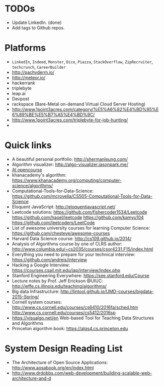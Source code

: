 # TODOs

- Update LinkedIn. (done)
- Add tags to Github repos.

# Platforms

- `LinkedIn`, `Indeed`, `Monster`, `Dice`, `Piazza`, `StackOverflow`,
  `ZipRecruiter`, `techcrunch`, `CareerBuilder`
- http://pachyderm.io/
- http://meteor.io/
- hackerrank
- triplebyte
- leap.ai
- Devpost
- rackspace (Bare-Metal on-demand Virtual Cloud Server Hosting)
- http://www.1point3acres.com/category/%E5%A6%82%E4%BD%95%E6%89%BE%E5%B7%A5%E4%BD%9C/
- http://www.1point3acres.com/triplebyte-for-job-hunting/
- 

# Quick links

- A beautiful personal portfolio: http://shermanleung.com/
- Algorithm visualizer: http://algo-visualizer.jasonpark.me/
- [AI opencourse](https://courses.edx.org/courses/course-v1:ColumbiaX+CSMM.101x+2T2017/courseware/84352e81502f4a09b77a0c156ac2b8fa/b8423d030cf74effadd0cff9fb6e6be1/#) 
- khanacademy's algorithm:
  https://www.khanacademy.org/computing/computer-science/algorithms/
- Computational-Tools-for-Data-Science: https://github.com/mcrovella/CS505-Computational-Tools-for-Data-Science
- Eloquent JavaScript: http://eloquentjavascript.net/
- Leetcode solutions: https://github.com/fishercoder1534/Leetcode
  https://github.com/haoel/leetcode https://github.com/kamyu104
  https://github.com/leetcoders/LeetCode
- List of awesome university courses for learning Computer Science:
  https://github.com/chesteve/awesome-courses
- Harvard Data Science course: http://cs109.github.io/2014/
- Analysis of Algorithms course by one of CLRS author:
  http://www.columbia.edu/~cs2035/courses/csor4231.F15/index.html 
- Everything you need to prepare for your technical interview:
  https://github.com/andreis/interview
- Hacking a Google Interview:
  https://courses.csail.mit.edu/iap/interview/index.php
- Stanford Engineering Everywhere: https://see.stanford.edu/Course
- Lecture notes by Prof. Jeff Erickson @UIUC:
  http://jeffe.cs.illinois.edu/teaching/algorithms/
- Big data Infrastructure:
  http://lintool.github.io/UMD-courses/bigdata-2015-Spring/
- Cornell system courses:
  http://www.cs.cornell.edu/courses/cs6410/2016fa/sched.htm
  http://www.cs.cornell.edu/courses/cs5412/2016sp
- https://visualgo.net/en
  Web-based Tool for Teaching Data Structures and Algorithms
- Princeton algorithm book: https://algs4.cs.princeton.edu


# System Design Reading List
- The Architecture of Open Source Applications:
  http://www.aosabook.org/en/index.html
- http://www.drdobbs.com/web-development/building-scalable-web-architecture-and-d
